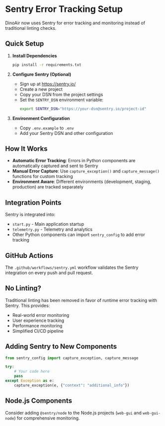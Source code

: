 # Sentry Error Tracking Setup

DinoAir now uses Sentry for error tracking and monitoring instead of traditional linting checks.

## Quick Setup

1. **Install Dependencies**
   ```bash
   pip install -r requirements.txt
   ```

2. **Configure Sentry (Optional)**
   - Sign up at https://sentry.io/
   - Create a new project
   - Copy your DSN from the project settings
   - Set the `SENTRY_DSN` environment variable:
     ```bash
     export SENTRY_DSN="https://your-dsn@sentry.io/project-id"
     ```

3. **Environment Configuration**
   - Copy `.env.example` to `.env`
   - Add your Sentry DSN and other configuration

## How It Works

- **Automatic Error Tracking**: Errors in Python components are automatically captured and sent to Sentry
- **Manual Error Capture**: Use `capture_exception()` and `capture_message()` functions for custom tracking
- **Environment Aware**: Different environments (development, staging, production) are tracked separately

## Integration Points

Sentry is integrated into:
- `start.py` - Main application startup
- `telemetry.py` - Telemetry and analytics
- Other Python components can import `sentry_config` to add error tracking

## GitHub Actions

The `.github/workflows/sentry.yml` workflow validates the Sentry integration on every push and pull request.

## No Linting? 

Traditional linting has been removed in favor of runtime error tracking with Sentry. This provides:
- Real-world error monitoring
- User experience tracking
- Performance monitoring
- Simplified CI/CD pipeline

## Adding Sentry to New Components

```python
from sentry_config import capture_exception, capture_message

try:
    # Your code here
    pass
except Exception as e:
    capture_exception(e, {"context": "additional_info"})
```

## Node.js Components

Consider adding `@sentry/node` to the Node.js projects (`web-gui` and `web-gui-node`) for comprehensive monitoring.